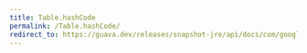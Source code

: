 ```yaml
---
title: Table.hashCode
permalink: /Table.hashCode/
redirect_to: https://guava.dev/releases/snapshot-jre/api/docs/com/google/common/collect/Table.html#hashCode--
---
```

